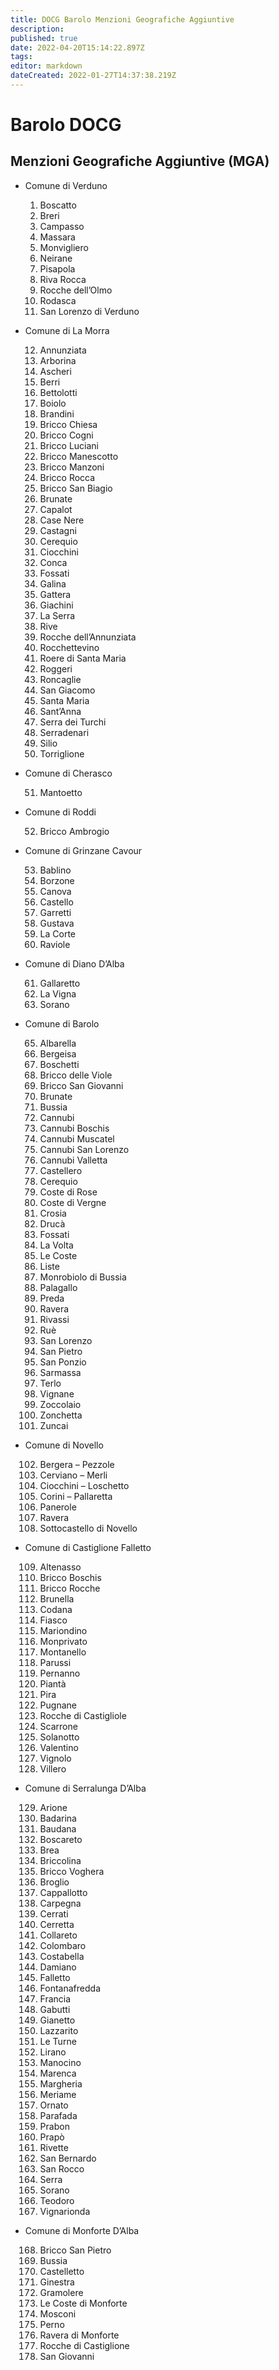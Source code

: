 ```yaml
---
title: DOCG Barolo Menzioni Geografiche Aggiuntive
description: 
published: true
date: 2022-04-20T15:14:22.897Z
tags: 
editor: markdown
dateCreated: 2022-01-27T14:37:38.219Z
---
```


# Barolo DOCG

## Menzioni Geografiche Aggiuntive (MGA)

- Comune di Verduno
  1. Boscatto
  2. Breri
  3. Campasso
  4. Massara
  5. Monvigliero
  6. Neirane
  7. Pisapola
  8. Riva Rocca
  9. Rocche dell’Olmo
  10. Rodasca
  11. San Lorenzo di Verduno

- Comune di La Morra

  12. Annunziata
  13. Arborina
  14. Ascheri
  15. Berri
  16. Bettolotti
  17. Boiolo
  18. Brandini
  19. Bricco Chiesa
  20. Bricco Cogni
  21. Bricco Luciani
  22. Bricco Manescotto
  23. Bricco Manzoni
  24. Bricco Rocca
  25. Bricco San Biagio
  26. Brunate
  27. Capalot
  28. Case Nere
  29. Castagni
  30. Cerequio
  31. Ciocchini
  32. Conca
  33. Fossati
  34. Galina
  35. Gattera
  36. Giachini
  37. La Serra
  38. Rive
  39. Rocche dell’Annunziata
  40. Rocchettevino
  41. Roere di Santa Maria
  42. Roggeri
  43. Roncaglie
  44. San Giacomo
  45. Santa Maria
  46. Sant’Anna
  47. Serra dei Turchi
  48. Serradenari
  49. Silio
  50. Torriglione

- Comune di Cherasco

  51. Mantoetto

- Comune di Roddi

  52. Bricco Ambrogio

- Comune di Grinzane Cavour

  53.  Bablino
  54. Borzone
  55. Canova
  56. Castello
  57. Garretti
  58. Gustava
  59. La Corte
  60. Raviole

- Comune di Diano D’Alba

  61. Gallaretto
  62. La Vigna
  63. Sorano

- Comune di Barolo

  65. Albarella
  66. Bergeisa
  67. Boschetti
  68. Bricco delle Viole
  69. Bricco San Giovanni
  70. Brunate
  71. Bussia
  72. Cannubi
  73. Cannubi Boschis
  74. Cannubi Muscatel
  75. Cannubi San Lorenzo
  76. Cannubi Valletta
  77. Castellero
  78. Cerequio
  79. Coste di Rose
  80. Coste di Vergne
  81. Crosia
  82. Drucà
  83. Fossati
  84. La Volta
  85. Le Coste
  86. Liste
  87. Monrobiolo di Bussia
  88. Palagallo
  89. Preda
  90. Ravera
  91. Rivassi
  92. Ruè
  93. San Lorenzo
  94. San Pietro
  95. San Ponzio
  96. Sarmassa
  97. Terlo
  98. Vignane
  99. Zoccolaio
  100. Zonchetta
  101. Zuncai

- Comune di Novello

  102. Bergera – Pezzole
  103. Cerviano – Merli
  104. Ciocchini – Loschetto
  105. Corini – Pallaretta
  106. Panerole
  107. Ravera
  108. Sottocastello di Novello

- Comune di Castiglione Falletto

  109. Altenasso
  110. Bricco Boschis
  111. Bricco Rocche
  112. Brunella
  113. Codana
  114. Fiasco
  115. Mariondino
  116. Monprivato
  117. Montanello
  118. Parussi
  119. Pernanno
  120. Piantà
  121. Pira
  122. Pugnane
  123. Rocche di Castigliole
  124. Scarrone
  125. Solanotto
  126. Valentino
  127. Vignolo
  128. Villero

- Comune di Serralunga D’Alba

  129.  Arione
  130.  Badarina
  131.  Baudana
  132.  Boscareto
  133.  Brea
  134.  Briccolina
  135.  Bricco Voghera
  136.  Broglio
  137.  Cappallotto
  138.  Carpegna
  139.  Cerrati
  140.  Cerretta
  141.  Collareto
  142.  Colombaro
  143.  Costabella
  144.  Damiano
  145.  Falletto
  146.  Fontanafredda
  147.  Francia
  148.  Gabutti
  149.  Gianetto
  150.  Lazzarito
  151.  Le Turne
  152.  Lirano
  153.  Manocino
  154.  Marenca
  155.  Margheria
  156.  Meriame
  157.  Ornato
  158.  Parafada
  159.  Prabon
  160.  Prapò
  161.  Rivette
  162.  San Bernardo
  163.  San Rocco
  164.  Serra
  165.  Sorano
  166.  Teodoro
  167.  Vignarionda

- Comune di Monforte D’Alba

  168. Bricco San Pietro
  169. Bussia
  170. Castelletto
  171. Ginestra
  172. Gramolere
  173. Le Coste di Monforte
  174. Mosconi
  175. Perno
  176. Ravera di Monforte
  177. Rocche di Castiglione
  178. San Giovanni
